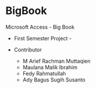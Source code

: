 # BigBook
Microsoft Access - Big Book

- First Semester Project -

- Contributor
  - M Arief Rachman Muttaqien
  - Maulana Malik Ibrahim
  - Fedy Rahmatullah
  - Ady Bagus Sugih Susanto
